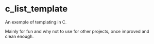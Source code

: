 # c_list_template

An exemple of templating in C. 

Mainly for fun and why not to use for other projects, once improved and clean enough.
